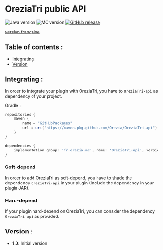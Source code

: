 # OreziaTri public API

![Java version](https://img.shields.io/badge/java-^16-green)
![MC version](https://img.shields.io/badge/MC-v1.17-blue)
[![GitHub release](https://img.shields.io/badge/release-v1.0-blue)](https://github.com/Orezia/OreziaTri-api/releases/tag/1.0)

[version française](./LISEZMOI.md)

## Table of contents :

- [Integrating](#integrating-)
- [Version](#version-)

## Integrating :

In order to integrate your plugin with OreziaTri, you have to `OreziaTri-api` as dependency of your project.

Gradle :

```groovy
repositories {
    maven {
        name = "GitHubPackages"
        url = uri("https://maven.pkg.github.com/Orezia/OreziaTri-api")
    }
}

dependencies {
    implementation group: 'fr.orezia.mc', name: 'OreziaTri-api', version: VERSION
}
```

### Soft-depend

In order to add OreziaTri as soft-depend, you have to shade the dependency `OreziaTri-api` in your plugin (Include the dependency in your plugin JAR).

### Hard-depend

If your plugin hard-depend on OreziaTri, you can consider the dependency `OreziaTri-api` as provided.

## Version :

- __1.0__: Initial version
